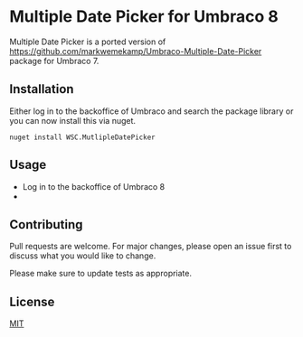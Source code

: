 # Multiple Date Picker for Umbraco 8

Multiple Date Picker is a ported version of https://github.com/markwemekamp/Umbraco-Multiple-Date-Picker package for Umbraco 7.

## Installation

Either log in to the backoffice of Umbraco and search the package library or you can now install this via nuget.

`nuget install WSC.MutlipleDatePicker`


## Usage

* Log in to the backoffice of Umbraco 8
* 

## Contributing
Pull requests are welcome. For major changes, please open an issue first to discuss what you would like to change.

Please make sure to update tests as appropriate.

## License
[MIT](https://choosealicense.com/licenses/mit/)
